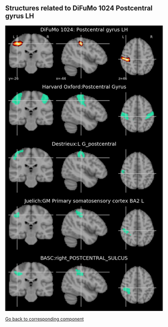 


## Structures related to DiFuMo 1024 Postcentral gyrus LH

![544](544.jpg "Structures related to DiFuMo 1024 Postcentral gyrus LH")

[Go back to corresponding component](https://parietal-inria.github.io/DiFuMo/1024/html/544.html)